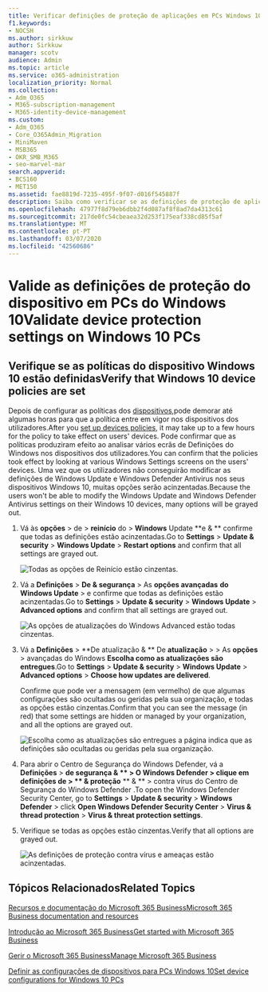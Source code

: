 ```yaml
---
title: Verificar definições de proteção de aplicações em PCs Windows 10
f1.keywords:
- NOCSH
ms.author: sirkkuw
author: Sirkkuw
manager: scotv
audience: Admin
ms.topic: article
ms.service: o365-administration
localization_priority: Normal
ms.collection:
- Adm_O365
- M365-subscription-management
- M365-identity-device-management
ms.custom:
- Adm_O365
- Core_O365Admin_Migration
- MiniMaven
- MSB365
- OKR_SMB_M365
- seo-marvel-mar
search.appverid:
- BCS160
- MET150
ms.assetid: fae8819d-7235-495f-9f07-d016f545887f
description: Saiba como verificar se as definições de proteção de aplicações Microsoft 365 Business produziram efeito nos dispositivos Windows 10 dos seus utilizadores.
ms.openlocfilehash: 47977f8d79eb6dbb2f4d087af8f8ad7da4313c61
ms.sourcegitcommit: 217de0fc54cbeaea32d253f175eaf338cd85f5af
ms.translationtype: MT
ms.contentlocale: pt-PT
ms.lasthandoff: 03/07/2020
ms.locfileid: "42560686"
---
```

# <a name="validate-device-protection-settings-on-windows-10-pcs"></a><span data-ttu-id="15e40-103">Valide as definições de proteção do dispositivo em PCs do Windows 10</span><span class="sxs-lookup"><span data-stu-id="15e40-103">Validate device protection settings on Windows 10 PCs</span></span>

## <a name="verify-that-windows-10-device-policies-are-set"></a><span data-ttu-id="15e40-104">Verifique se as políticas do dispositivo Windows 10 estão definidas</span><span class="sxs-lookup"><span data-stu-id="15e40-104">Verify that Windows 10 device policies are set</span></span>

<span data-ttu-id="15e40-105">Depois de configurar as políticas dos [dispositivos,](protection-settings-for-windows-10-pcs.md)pode demorar até algumas horas para que a política entre em vigor nos dispositivos dos utilizadores.</span><span class="sxs-lookup"><span data-stu-id="15e40-105">After you [set up devices policies](protection-settings-for-windows-10-pcs.md), it may take up to a few hours for the policy to take effect on users' devices.</span></span> <span data-ttu-id="15e40-106">Pode confirmar que as políticas produziram efeito ao analisar vários ecrãs de Definições do Windows nos dispositivos dos utilizadores.</span><span class="sxs-lookup"><span data-stu-id="15e40-106">You can confirm that the policies took effect by looking at various Windows Settings screens on the users' devices.</span></span> <span data-ttu-id="15e40-107">Uma vez que os utilizadores não conseguirão modificar as definições de Windows Update e Windows Defender Antivirus nos seus dispositivos Windows 10, muitas opções serão acinzentadas.</span><span class="sxs-lookup"><span data-stu-id="15e40-107">Because the users won't be able to modify the Windows Update and Windows Defender Antivirus settings on their Windows 10 devices, many options will be grayed out.</span></span>
  
1. <span data-ttu-id="15e40-108">Vá às **opções** \> de \> **reinício** do \> **Windows** Update \*\*e &amp; \*\* confirme que todas as definições estão acinzentadas.</span><span class="sxs-lookup"><span data-stu-id="15e40-108">Go to **Settings** \> **Update &amp; security** \> **Windows Update** \> **Restart options** and confirm that all settings are grayed out.</span></span> 
    
    ![Todas as opções de Reinício estão cinzentas.](../media/31308da9-18b0-47c5-bbf6-d5fa6747c376.png)
  
2. <span data-ttu-id="15e40-110">Vá a **Definições** \> **De &amp; segurança** \> As **opções avançadas** **do Windows Update** \> e confirme que todas as definições estão acinzentadas.</span><span class="sxs-lookup"><span data-stu-id="15e40-110">Go to **Settings** \> **Update &amp; security** \> **Windows Update** \> **Advanced options** and confirm that all settings are grayed out.</span></span> 
    
    ![As opções de atualizações do Windows Advanced estão todas cinzentas.](../media/049cf281-d503-4be9-898b-c0a3286c7fc2.png)
  
3. <span data-ttu-id="15e40-112">Vá a **Definições** \> \*\*De atualização &amp; \*\* De **atualização** \> \> As **opções** \> avançadas do Windows **Escolha como as atualizações são entregues**.</span><span class="sxs-lookup"><span data-stu-id="15e40-112">Go to **Settings** \> **Update &amp; security** \> **Windows Update** \> **Advanced options** \> **Choose how updates are delivered**.</span></span>
    
    <span data-ttu-id="15e40-113">Confirme que pode ver a mensagem (em vermelho) de que algumas configurações são ocultadas ou geridas pela sua organização, e todas as opções estão cinzentas.</span><span class="sxs-lookup"><span data-stu-id="15e40-113">Confirm that you can see the message (in red) that some settings are hidden or managed by your organization, and all the options are grayed out.</span></span>
    
    ![Escolha como as atualizações são entregues a página indica que as definições são ocultadas ou geridas pela sua organização.](../media/6b3e37c5-da41-4afd-9983-b4f406216b59.png)
  
4. <span data-ttu-id="15e40-115">Para abrir o Centro de Segurança do Windows Defender, vá a **Definições** \> **de segurança &amp; \*\* \> **O Windows Defender** \> clique em **definições de** \> \*\* &amp; proteção** \*\* &amp; \*\* \> contra vírus do Centro de Segurança do Windows Defender .</span><span class="sxs-lookup"><span data-stu-id="15e40-115">To open the Windows Defender Security Center, go to **Settings** \> **Update &amp; security** \> **Windows Defender** \> click **Open Windows Defender Security Center** \> **Virus &amp; thread protection** \> **Virus &amp; threat protection settings**.</span></span> 
    
5. <span data-ttu-id="15e40-116">Verifique se todas as opções estão cinzentas.</span><span class="sxs-lookup"><span data-stu-id="15e40-116">Verify that all options are grayed out.</span></span> 
    
    ![As definições de proteção contra vírus e ameaças estão acinzentadas.](../media/9ca68d40-a5d9-49d7-92a4-c581688b5926.png)
  
## <a name="related-topics"></a><span data-ttu-id="15e40-118">Tópicos Relacionados</span><span class="sxs-lookup"><span data-stu-id="15e40-118">Related Topics</span></span>

[<span data-ttu-id="15e40-119">Recursos e documentação do Microsoft 365 Business</span><span class="sxs-lookup"><span data-stu-id="15e40-119">Microsoft 365 Business documentation and resources</span></span>](https://go.microsoft.com/fwlink/p/?linkid=853701)
  
[<span data-ttu-id="15e40-120">Introdução ao Microsoft 365 Business</span><span class="sxs-lookup"><span data-stu-id="15e40-120">Get started with Microsoft 365 Business</span></span>](microsoft-365-business-overview.md)
  
[<span data-ttu-id="15e40-121">Gerir o Microsoft 365 Business</span><span class="sxs-lookup"><span data-stu-id="15e40-121">Manage Microsoft 365 Business</span></span>](manage.md)
  
[<span data-ttu-id="15e40-122">Definir as configurações de dispositivos para PCs Windows 10</span><span class="sxs-lookup"><span data-stu-id="15e40-122">Set device configurations for Windows 10 PCs</span></span>](protection-settings-for-windows-10-pcs.md)
  

